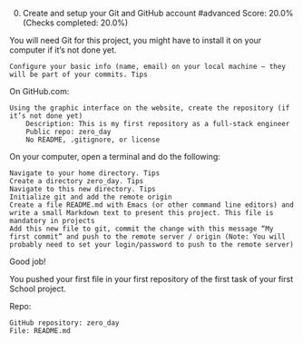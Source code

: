
0. Create and setup your Git and GitHub account
#advanced
Score: 20.0% (Checks completed: 20.0%)

You will need Git for this project, you might have to install it on your computer if it’s not done yet.

    Configure your basic info (name, email) on your local machine – they will be part of your commits. Tips

On GitHub.com:

    Using the graphic interface on the website, create the repository (if it’s not done yet)
        Description: This is my first repository as a full-stack engineer
        Public repo: zero_day
        No README, .gitignore, or license

On your computer, open a terminal and do the following:

    Navigate to your home directory. Tips
    Create a directory zero_day. Tips
    Navigate to this new directory. Tips
    Initialize git and add the remote origin
    Create a file README.md with Emacs (or other command line editors) and write a small Markdown text to present this project. This file is mandatory in projects
    Add this new file to git, commit the change with this message “My first commit” and push to the remote server / origin (Note: You will probably need to set your login/password to push to the remote server)

Good job!

You pushed your first file in your first repository of the first task of your first School project.

Repo:

    GitHub repository: zero_day
    File: README.md


